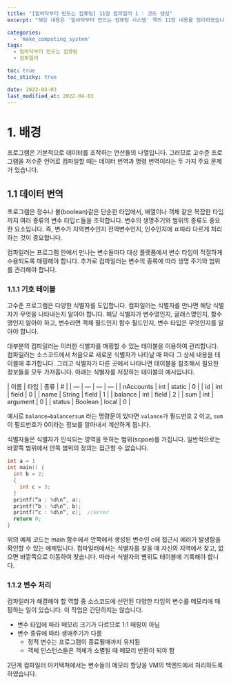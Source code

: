 ```yaml
---
title: "[밑바닥부터 만드는 컴퓨팅] 11장 컴파일러 1 : 코드 생성"
excerpt: "해당 내용은 '밑바닥부터 만드는 컴퓨팅 시스템' 책의 11장 내용을 정리하였습니다. "

categories:
  - 'make_computing_system'
tags:
  - 밑바닥부터 만드는 컴퓨팅
  - 컴파일러

toc: true
toc_sticky: true

date: 2022-04-03
last_modified_at: 2022-04-03
---
```


# 1. 배경 

프로그램은 기본적으로 데이터를 조작하는 연산들의 나열입니다. 
그러므로 고수준 프로그램을 저수준 언어로 컴파일할 때는 데이터 번역과 명령 번역이라는 두 가지 주요 문제가 있습니다. 

## 1.1 데이터 번역 

프로그램은 정수나 불(boolean)같은 단순한 타입에서, 배열이나 객체 같은 복잡한 타입까지 여러 종류의 변수 타입ㄷ들을 조작합니다. 
변수의 생명주기와 범위의 종류도 중요한 요소입니다. 
즉, 변수가 지역변수인지 전역변수인지, 인수인지에 ㄸ따라 다르게 처리하는 것이 중요합니다. 

컴파일러는 프로그램 안에서 만나는 변수들마다 대상 플랫폼에서 변수 타입이 적절하게 수용되도록 매핑해야 합니다. 
추가로 컴파일러는 변수의 종류에 따라 생명 주기와 범위를 관리해야 합니다. 

### 1.1.1 기호 테이블 

고수준 프로그램은 다양한 식별자를 도입합니다. 
컴파일러는 식별자를 만나면 해당 식별자가 무엇을 나타내는지 알아야 합니다. 
해당 식별자가 변수명인지, 글래스명인지, 함수명인지 알아야 하고, 변수라면 객체 필드인지 함수 필드인지, 변수 타입은 무엇인지를 알아야 합니다. 

대부분의 컴파일러는 이러한 식별자를 매핑할 수 있는 테이블을 이용하여 관리합니다. 
컴파일러는 소스코드에서 처음으로 새로운 식별자가 나타날 때 마다 그 상세 내용을 테이블에 추가합니다. 
그리고 식별자가 다른 곳에서 나타나면 테이블을 참조해서 필요한 정보들을 모두 가져옵니다. 
아래는 식별자를 저장하는 테이블의 예시입니다. 

| 이름 | 타입 | 종류 | # |
| — | — | — | — |
| nAccounts | int | static | 0 |
| id | int | field | 0 |
| name | String | field | 1 |
| balance | int | field | 2 |
| sum | int | argument | 0 |
| status | Boolean | local | 0 |

예시로 `balance=balancersum` 라는 명령문이 있다면 `valance`가 필드번호 2 이고, `sum`이 필드번호가 0이라는 정보를 알아내서 계산하게 됩니다. 

식별자들은 식별자가 인식되는 영역을 뜻하는 범위(scpoe)를 가집니다. 
일반적으로는 바깥쪽 범위에서 안쪽 범위의 정의는 접근할 수 없습니다. 

```c
int a = 1
int main() {
  int b = 2;
  {
    int c = 3;
  }
  printf(“a : %d\n”, a);
  printf(“b : %d\n”, b); 
  printf(“c : %d\n”, c);  //error
  return 0;
}
```
위의 예제 코드는 main 함수에서 안쪽에서 생성된 변수인 c에 접근시 에러가 발생함을 확인할 수 있는 예제입니다. 
컴파일러에서는 식별자를 찾을 때 자신의 지역에서 찾고, 없으면 바깥쪽으로 이동하여 찾습니다. 
따라서 식별자의 볌위도 테이블에 기록해야 합니다. 

### 1.1.2 변수 처리 

컴파일러가 해결해야 할 역할 중 소스코드에 선언된 다양한 타입의 변수를 메모리에 매핑하는 일이 있습니다. 
이 작업은 간단하지는 않습니다. 

* 변수 타입에 따라 메모리 크기가 다르므로 1:1 매핑이 아님
* 변수 종류에 따라 생애주기가 다름 
  * 정적 변수는 프로그램이 종료될때까지 유지됨
  * 객체 인스턴스들은 객체가 소멸될 때 메모리 반환이 되야 함 

2단계 컴파일러 아키텍쳐에서는 변수들의 메모리 할당을 VM의 백엔드에서 처리하도록 하였습니다. 
